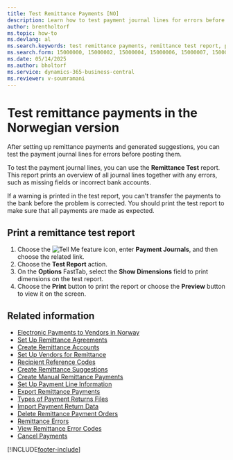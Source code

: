 ```yaml
---
title: Test Remittance Payments [NO]
description: Learn how to test payment journal lines for errors before posting, after setting up remittance payments and generating suggestions.
author: brentholtorf
ms.topic: how-to
ms.devlang: al
ms.search.keywords: test remittance payments, remittance test report, payment journal lines, remittance payments, Norwegian version
ms.search.form: 15000000, 15000002, 15000004, 15000006, 15000007, 15000010
ms.date: 05/14/2025
ms.author: bholtorf
ms.service: dynamics-365-business-central
ms.reviewer: v-soumramani
---
```


# Test remittance payments in the Norwegian version

After setting up remittance payments and generated suggestions, you can test the payment journal lines for errors before posting them.  

To test the payment journal lines, you can use the **Remittance Test** report. This report prints an overview of all journal lines together with any errors, such as missing fields or incorrect bank accounts.  

If a warning is printed in the test report, you can't transfer the payments to the bank before the problem is corrected. You should print the test report to make sure that all payments are made as expected.  

## Print a remittance test report  

1. Choose the ![Tell Me feature](../../media/ui-search/search_small.png "Tell me what you want to do") icon, enter **Payment Journals**, and then choose the related link.  
1. Choose the **Test Report** action.  
1. On the **Options** FastTab, select the **Show Dimensions** field to print dimensions on the test report.  
1. Choose the **Print** button to print the report or choose the **Preview** button to view it on the screen.  

## Related information

- [Electronic Payments to Vendors in Norway](electronic-payments-to-vendors-in-norway.md)
- [Set Up Remittance Agreements](how-to-set-up-remittance-agreements.md)
- [Create Remittance Accounts](how-to-create-remittance-accounts.md)
- [Set Up Vendors for Remittance](how-to-set-up-vendors-for-remittance.md)
- [Recipient Reference Codes](recipient-reference-codes.md)
- [Create Remittance Suggestions](how-to-create-remittance-suggestions.md)
- [Create Manual Remittance Payments](how-to-create-manual-remittance-payments.md)
- [Set Up Payment Line Information](how-to-set-up-payment-line-information.md)
- [Export Remittance Payments](how-to-export-remittance-payments.md)
- [Types of Payment Returns Files](types-of-payment-returns-files.md)
- [Import Payment Return Data](how-to-import-payment-return-data.md)
- [Delete Remittance Payment Orders](how-to-delete-remittance-payment-orders.md)
- [Remittance Errors](remittance-errors.md)
- [View Remittance Error Codes](how-to-view-remittance-error-codes.md)
- [Cancel Payments](how-to-cancel-payments.md)

[!INCLUDE[footer-include](../../includes/footer-banner.md)]
